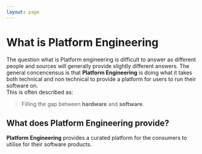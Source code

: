 ```yaml
---
layout: page
---
```


# What is Platform Engineering

The question what is Platform engineering is difficult to answer as different people and sources will generally provide slightly different answers. The general concencensus is that **Platform Engineering** is doing what it takes both technical and non technical to provide a platform for users to run their software on.  
This is often described as:
>Filling the gap between **hardware** and **software**.

## What does Platform Engineering provide?

**Platform Engineering** provides a curated platform for the consumers to utilise for their software products.

